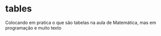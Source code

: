 # tables
Colocando em pratica o que são tabelas na aula de Matemática, mas em programação e muito texto
